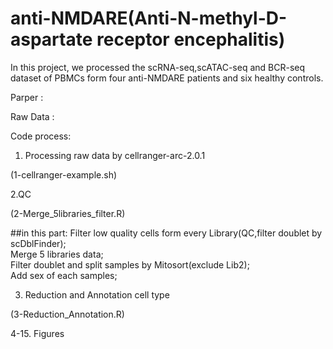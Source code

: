 # anti-NMDARE(Anti-N-methyl-D-aspartate receptor encephalitis)
In this project, we processed the scRNA-seq,scATAC-seq and BCR-seq dataset of PBMCs form four anti-NMDARE patients and six healthy controls.

Parper :

Raw Data :

Code process:


1. Processing raw data by cellranger-arc-2.0.1
   
(1-cellranger-example.sh)


2.QC

(2-Merge_5libraries_filter.R)

##in this part:
Filter low quality cells form every Library(QC,filter doublet by scDblFinder);  
Merge 5 libraries data;  
Filter doublet and split samples by Mitosort(exclude Lib2);  
Add sex of each samples;  

3. Reduction and Annotation cell type

(3-Reduction_Annotation.R)

4-15. Figures


